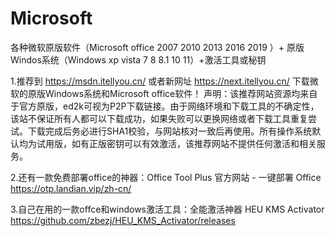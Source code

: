 # Microsoft
各种微软原版软件（Microsoft office 2007 2010 2013 2016 2019 ）+ 原版Windos系统（Windows xp vista 7 8 8.1 10 11）+激活工具或秘钥

1.推荐到 https://msdn.itellyou.cn/ 或者新网址 https://next.itellyou.cn/ 下载微软的原版Windows系统和Microsoft office软件！
声明：该推荐网站资源均来自于官方原版，ed2k可视为P2P下载链接。由于网络环境和下载工具的不确定性，该站不保证所有人都可以下载成功，如果失败可以更换网络或者下载工具重复尝试。下载完成后务必进行SHA1校验，与网站核对一致后再使用。所有操作系统默认均为试用版，如有正版密钥可以有效激活，该推荐网站不提供任何激活和相关服务。





2.还有一款免费部署office的神器：Office Tool Plus 官方网站 - 一键部署 Office 
https://otp.landian.vip/zh-cn/




3.自己在用的一款offce和windows激活工具：全能激活神器 HEU KMS Activator 
https://github.com/zbezj/HEU_KMS_Activator/releases









